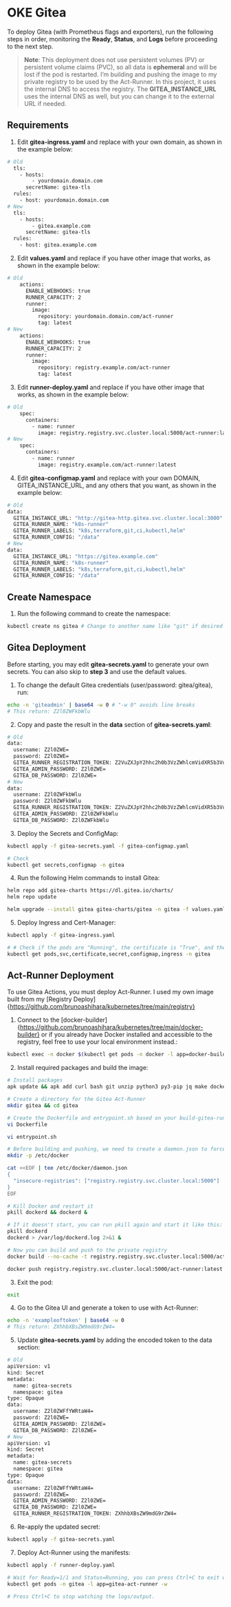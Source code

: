 # OKE Gitea

To deploy Gitea (with Prometheus flags and exporters), run the following steps in order, monitoring the **Ready**, **Status**, and **Logs** before proceeding to the next step.

> **Note**:
> This deployment does not use persistent volumes (PV) or persistent volume claims (PVC), so all data is **ephemeral** and will be lost if the pod is restarted.
> I’m building and pushing the image to my private registry to be used by the Act-Runner. In this project, it uses the internal DNS to access the registry.
> The **GITEA_INSTANCE_URL** uses the internal DNS as well, but you can change it to the external URL if needed.

## Requirements

1. Edit **gitea-ingress.yaml** and replace with your own domain, as shown in the example below:
```bash
# Old
  tls:
    - hosts:
        - yourdomain.domain.com
      secretName: gitea-tls
  rules:
    - host: yourdomain.domain.com
# New
  tls:
    - hosts:
        - gitea.example.com
      secretName: gitea-tls
  rules:
    - host: gitea.example.com
```

2. Edit **values.yaml** and replace if you have other image that works, as shown in the example below:
```bash
# Old
    actions:
      ENABLE_WEBHOOKS: true
      RUNNER_CAPACITY: 2
      runner:
        image:
          repository: yourdomain.domain.com/act-runner
          tag: latest
# New
    actions:
      ENABLE_WEBHOOKS: true
      RUNNER_CAPACITY: 2
      runner:
        image:
          repository: registry.example.com/act-runner
          tag: latest
```

3. Edit **runner-deploy.yaml** and replace if you have other image that works, as shown in the example below:
```bash
# Old
    spec:
      containers:
        - name: runner
          image: registry.registry.svc.cluster.local:5000/act-runner:latest
# New
    spec:
      containers:
        - name: runner
          image: registry.example.com/act-runner:latest
```

4. Edit **gitea-configmap.yaml** and replace with your own DOMAIN, GITEA_INSTANCE_URL, and any others that you want, as shown in the example below:
```bash
# Old
data:
  GITEA_INSTANCE_URL: "http://gitea-http.gitea.svc.cluster.local:3000"
  GITEA_RUNNER_NAME: "k8s-runner"
  GITEA_RUNNER_LABELS: "k8s,terraform,git,ci,kubectl,helm"
  GITEA_RUNNER_CONFIG: "/data"
# New
data:
  GITEA_INSTANCE_URL: "https://gitea.example.com"
  GITEA_RUNNER_NAME: "k8s-runner"
  GITEA_RUNNER_LABELS: "k8s,terraform,git,ci,kubectl,helm"
  GITEA_RUNNER_CONFIG: "/data"
```

## Create Namespace

1. Run the following command to create the namespace:
```bash
kubectl create ns gitea # Change to another name like "git" if desired
```

## Gitea Deployment

Before starting, you may edit **gitea-secrets.yaml** to generate your own secrets. You can also skip to **step 3** and use the default values.

1. To change the default Gitea credentials (user/password: gitea/gitea), run:
```bash
echo -n 'giteadmin' | base64 -w 0 # "-w 0" avoids line breaks
# This return: Z2l0ZWFkbWlu
```

2. Copy and paste the result in the **data** section of **gitea-secrets.yaml**:
```bash
# Old
data:
  username: Z2l0ZWE=
  password: Z2l0ZWE=
  GITEA_RUNNER_REGISTRATION_TOKEN: Z2VuZXJpY2hhc2h0b3VzZWhlcmVidXR5b3VuZWVkdG90YWtlZnJvbXlvdXJnaXRlYQ==
  GITEA_ADMIN_PASSWORD: Z2l0ZWE=
  GITEA_DB_PASSWORD: Z2l0ZWE=
# New
data:
  username: Z2l0ZWFkbWlu
  password: Z2l0ZWFkbWlu
  GITEA_RUNNER_REGISTRATION_TOKEN: Z2VuZXJpY2hhc2h0b3VzZWhlcmVidXR5b3VuZWVkdG90YWtlZnJvbXlvdXJnaXRlYQ==
  GITEA_ADMIN_PASSWORD: Z2l0ZWFkbWlu
  GITEA_DB_PASSWORD: Z2l0ZWFkbWlu
```

3. Deploy the Secrets and ConfigMap:
```bash
kubectl apply -f gitea-secrets.yaml -f gitea-configmap.yaml

# Check
kubectl get secrets,configmap -n gitea
```

4. Run the following Helm commands to install Gitea:
```bash
helm repo add gitea-charts https://dl.gitea.io/charts/
helm repo update

helm upgrade --install gitea gitea-charts/gitea -n gitea -f values.yaml --create-namespace
```

5. Deploy Ingress and Cert-Manager:
```bash
kubectl apply -f gitea-ingress.yaml

# # Check if the pods are "Running", the certificate is "True", and the other resources exist
kubectl get pods,svc,certificate,secret,configmap,ingress -n gitea
```

## Act-Runner Deployment

To use Gitea Actions, you must deploy Act-Runner. I used my own image built from my [Registry Deploy]{https://github.com/brunoashihara/kubernetes/tree/main/registry}

1. Connect to the [docker-builder]{https://github.com/brunoashihara/kubernetes/tree/main/docker-builder} or if you already have Docker installed and accessible to the registry, feel free to use your local environment instead.:
```bash
kubectl exec -n docker $(kubectl get pods -n docker -l app=docker-builder -o jsonpath="{.items[0].metadata.name}") -it -- sh
```

2. Install required packages and build the image:
```bash
# Install packages
apk update && apk add curl bash git unzip python3 py3-pip jq make docker

# Create a directory for the Gitea Act-Runner
mkdir gitea && cd gitea

# Create the Dockerfile and entrypoint.sh based on your build-gitea-runner file from the docker-builder directory
vi Dockerfile

vi entrypoint.sh

# Before building and pushing, we need to create a daemon.json to force the use of HTTP
mkdir -p /etc/docker

cat <<EOF | tee /etc/docker/daemon.json
{
  "insecure-registries": ["registry.registry.svc.cluster.local:5000"]
}
EOF

# Kill Docker and restart it
pkill dockerd && dockerd &

# If it doesn't start, you can run pkill again and start it like this:
pkill dockerd
dockerd > /var/log/dockerd.log 2>&1 & 

# Now you can build and push to the private registry
docker build --no-cache -t registry.registry.svc.cluster.local:5000/act-runner:latest .

docker push registry.registry.svc.cluster.local:5000/act-runner:latest
```

3. Exit the pod:
```bash
exit
```

4. Go to the Gitea UI and generate a token to use with Act-Runner:
```bash
echo -n 'exampleoftoken' | base64 -w 0
# This return: ZXhhbXBsZW9mdG9rZW4=
```

5. Update **gitea-secrets.yaml** by adding the encoded token to the data section:
```bash
# Old
apiVersion: v1
kind: Secret
metadata:
  name: gitea-secrets
  namespace: gitea
type: Opaque
data:
  username: Z2l0ZWFfYWRtaW4=
  password: Z2l0ZWE=
  GITEA_ADMIN_PASSWORD: Z2l0ZWE=
  GITEA_DB_PASSWORD: Z2l0ZWE=
# New
apiVersion: v1
kind: Secret
metadata:
  name: gitea-secrets
  namespace: gitea
type: Opaque
data:
  username: Z2l0ZWFfYWRtaW4=
  password: Z2l0ZWE=
  GITEA_ADMIN_PASSWORD: Z2l0ZWE=
  GITEA_DB_PASSWORD: Z2l0ZWE=
  GITEA_RUNNER_REGISTRATION_TOKEN: ZXhhbXBsZW9mdG9rZW4=
```

6. Re-apply the updated secret:
```bash
kubectl apply -f gitea-secrets.yaml
```

7. Deploy Act-Runner using the manifests:
```bash
kubectl apply -f runner-deploy.yaml

# Wait for Ready=1/1 and Status=Running, you can press Ctrl+C to exit watch mode.
kubectl get pods -n gitea -l app=gitea-act-runner -w

# Press Ctrl+C to stop watching the logs/output.
```